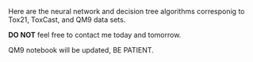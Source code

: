 Here are the neural network and decision tree algorithms corresponig to Tox21, ToxCast, and QM9 data sets. </br>

**DO NOT** feel free to contact me today and tomorrow. </br>

QM9 notebook will be updated, BE PATIENT.</br>




